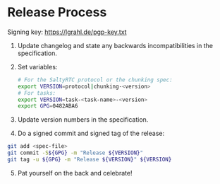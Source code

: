 Release Process
===============

Signing key: https://lgrahl.de/pgp-key.txt

1. Update changelog and state any backwards incompatibilities in
   the specification.

2. Set variables:

   ```bash
   # For the SaltyRTC protocol or the chunking spec:
   export VERSION=protocol|chunking-<version>
   # For tasks:
   export VERSION=task-<task-name>-<version>
   export GPG=0482ABA6
   ```
   
3. Update version numbers in the specification.

4. Do a signed commit and signed tag of the release:

  ```bash
  git add <spec-file>
  git commit -S${GPG} -m "Release ${VERSION}"
  git tag -u ${GPG} -m "Release ${VERSION}" ${VERSION}
  ```

5. Pat yourself on the back and celebrate!

